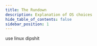 ```yaml
---
title: The Rundown
description: Explanation of OS choices
hide_table_of_contents: false
sidebar_position: 1
---
```


use linux dipshit